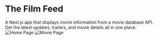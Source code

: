 # The Film Feed
A Next.js app that displays movie information from a movie database API. Get the latest updates, trailers, and movie details all in one place.
![Home Page](https://user-images.githubusercontent.com/72787452/216081221-cb01d16c-479a-4e1f-8109-f59e8bb24288.png)
![Movie Page](https://user-images.githubusercontent.com/72787452/216081227-b3773e23-e9a9-4b4b-aed6-7f3a9f0e4e5a.png)
